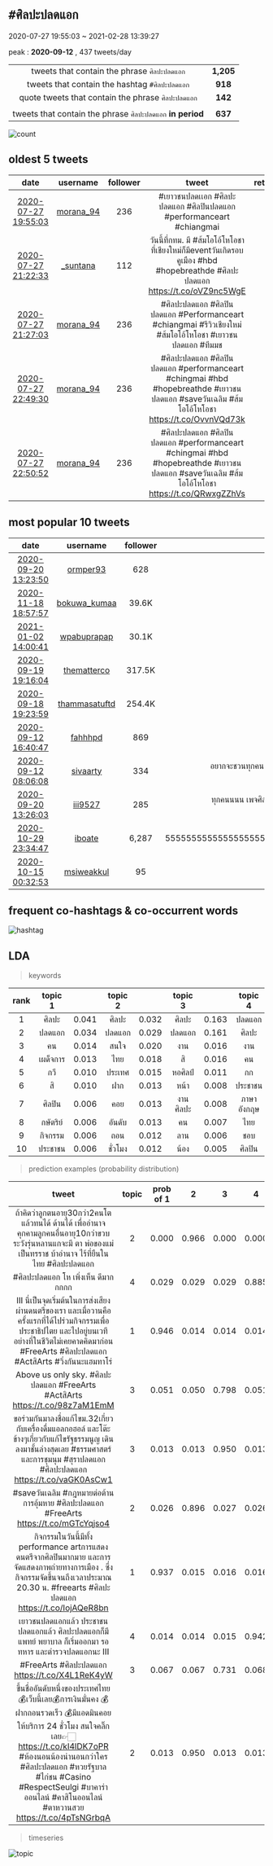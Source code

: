 # `#ศิลปะปลดแอก`

2020-07-27 19:55:03 ~ 2021-02-28 13:39:27

peak : __2020-09-12__ , 437 tweets/day

|||
|:-:|:-:|
|tweets that contain the phrase `ศิลปะปลดแอก` | __1,205__ |
|tweets that contain the hashtag `#ศิลปะปลดแอก` | __918__ |
|quote tweets that contain the phrase `ศิลปะปลดแอก` | __142__ |
|||
|tweets that contain the phrase `ศิลปะปลดแอก` __in period__ | __637__ |

![count](https://raw.githubusercontent.com/nozomiyamada/twitter_analysis/main/graphs/organizations/ศิลปะปลดแอก_count.png)

## oldest 5 tweets

|date|username|follower|tweet|retweet|
|:-:|:-:|:-:|:-:|:-:|
|[2020-07-27 19:55:03](https://twitter.com/morana_94/status/1287733238018973708)|[morana_94](https://twitter.com/morana_94)|236|#เยาวชนปลดเเอก #ศิลปะปลดแอก #ศิลปินปลดแอก #performanceart #chiangmai|7|
|[2020-07-27 21:22:33](https://twitter.com/_Suntana/status/1287755257015963649)|[_suntana](https://twitter.com/_suntana)|112|วันนี้ที่กทม. มี #ส้มโอโอ้โหโอชา ที่เชียงใหม่ก็มีeventวันเกิดรอบคูเมือง #hbd #hopebreathde #ศิลปะปลดแอก  https://t.co/oVZ9nc5WgE|13|
|[2020-07-27 21:27:03](https://twitter.com/morana_94/status/1287756391562657792)|[morana_94](https://twitter.com/morana_94)|236|#ศิลปะปลดแอก #ศิลปินปลดแอก #Performanceart #chiangmai #รีวิวเชียงใหม่ #ส้มโอโอ้โหโอชา #เยาวชนปลดแอก #ทีมมช|8|
|[2020-07-27 22:49:30](https://twitter.com/morana_94/status/1287777139270410240)|[morana_94](https://twitter.com/morana_94)|236|#ศิลปะปลดแอก #ศิลปินปลดแอก #performanceart #chingmai #hbd #hopebreathde #เยาวชนปลดแอก #saveวันเฉลิม #ส้มโอโอ้โหโอชา  https://t.co/OvvnVQd73k|13|
|[2020-07-27 22:50:52](https://twitter.com/morana_94/status/1287777485648621569)|[morana_94](https://twitter.com/morana_94)|236|#ศิลปะปลดแอก #ศิลปินปลดแอก #performanceart #chingmai #hbd #hopebreathde #เยาวชนปลดแอก #saveวันเฉลิม #ส้มโอโอ้โหโอชา  https://t.co/QRwxgZZhVs|7|


## most popular 10 tweets

|date|username|follower|tweet|retweet|
|:-:|:-:|:-:|:-:|:-:|
|[2020-09-20 13:23:50](https://twitter.com/ormper93/status/1307566119561998337)|[ormper93](https://twitter.com/ormper93)|628|จะเอาหมุดออกไปซ่อนหรอ ? เรามีไฟล์ 3D หมุดคณะราษฎรมาแจก จากคณะศิลปะปลดแอก โหลดไปปริ้น ไปทำใหม่ได้อีกจ้า   https://t.co/skv7Zj2UYH  https://t.co/vnnLJNMiLi|40625|
|[2020-11-18 18:57:57](https://twitter.com/bokuwa_kumaa/status/1329031086668537858)|[bokuwa_kumaa](https://twitter.com/bokuwa_kumaa)|39.6K|#ศิลปะปลดแอก  https://t.co/FzXyBUtzyy|23998|
|[2021-01-02 14:00:41](https://twitter.com/WPabuprapap/status/1345263731047952386)|[wpabuprapap](https://twitter.com/wpabuprapap)|30.1K|ศิลปะปลดแอกเผยแพร่ภาพ จอ LED ต้นคริสต์มาสต์ที่ช่องนนทรีแสดงข้อความ "ยกเลิก 112" จากคณะราษฎร์   ระบุ "แฮคครับ"  https://t.co/R61UEl4NG5|21317|
|[2020-09-19 19:16:04](https://twitter.com/thematterco/status/1307292370338066433)|[thematterco](https://twitter.com/thematterco)|317.5K|กลุ่มศิลปะปลดแอก จัดการแสดง “99 ศพ” ย้อนความจำเหตุสลายการชุมนุมคนเสื้อแดงปี 53 มีการอ่านรายชื่อทุกคนที่เสียชีวิตจากเหตุการณ์ครั้งนั้น  #19กันยาทวงคืนอํานาจราษฎร  https://t.co/MQhyRTPzw7|10660|
|[2020-09-18 19:23:59](https://twitter.com/ThammasatUFTD/status/1306931975052124160)|[thammasatuftd](https://twitter.com/thammasatuftd)|254.4K|หากเธอได้ยินเสียงเพลงบรรเลง  เธอจงกลับไปเรียกไพร่พล ---------------------------- Song : เราคือเพื่อนกัน Artist : วงสามัญชน Video : ศิลปะปลดแอก - FreeArts  https://t.co/tQm87v2gOM|9098|
|[2020-09-12 16:40:47](https://twitter.com/FahhhPD/status/1304716578106220545)|[fahhhpd](https://twitter.com/fahhhpd)|869|บรรยากาศงาน #ศิลปะปลดแอก #FreeArts คนมาชมงานเยอะมาก  https://t.co/AY2bbvemkJ|8229|
|[2020-09-12 08:06:08](https://twitter.com/SivaArty/status/1304587063879237639)|[sivaarty](https://twitter.com/sivaarty)|334|อยากจะชวนทุกคน ให้มาลงชื่อขอแก้ไข พรบเครื่องดื่มแอลกอฮอล์ วันนี้เปิดโต๊ะ 11-19น. อยู่ชั้นใต้ดินหอศิลป์ปทุมวัน หน้าห้องสมุดนะ และตอนบ่ายๆพวกเราอาจย้ายโต๊ะไปลานด้านหน้าเพราะมีงานศิลปะปลดแอกมาจัดด้วย #ธรรมศาสตร์และการชุมนุม #สุราปลดแอก #ศิลปะปลดแอก  https://t.co/6EQaLmHGlI|8185|
|[2020-09-20 13:26:03](https://twitter.com/III9527/status/1307566674325856260)|[iii9527](https://twitter.com/iii9527)|285|ทุกคนนนน เพจศิลปะปลดแอกแจกไฟล์หมุดคณะราษฎร 3D ฟรี!! โหลดได้ที่ลิงค์นี้น้า  https://t.co/2UCEmwdhxL   โหลดแล้วสามารถเปิดในโปรแกรม Print 3D ได้เลย นี่ลองเปลี่ยนหมุดไปหลาย ๆ แบบ หนุกดี ๆ   #19กันยาทวงอํานาจคืนราษฎร #แบนscb #หมุดคณะราษฎร  https://t.co/VlGfk8QM4w|4996|
|[2020-10-29 23:34:47](https://twitter.com/iBoate/status/1321852996171386880)|[iboate](https://twitter.com/iboate)|6,287|"เข้าห้องขี้ข้างธนาธร" ดูละครมากไป หรือฝึกแต่งนิยาย หรืออะไรวะ งงไปหมด 555555555555555555555555555555555555555555555555555555555555555555555555555555555555555555555555555555555555555555555555555555555555555555555555555555555555555555555555555 #ม็อบ29ตุลา #ศิลปะราษฎร #ศิลปะปลดแอก  https://t.co/RIIiI5aeXa|2623|
|[2020-10-15 00:32:53](https://twitter.com/msiweakkuL/status/1316431797870305293)|[msiweakkul](https://twitter.com/msiweakkul)|95|มวลชนกดดันจนท. ให้ออกจากพื้นที่ เหตุเกิด ณ เวทีย่อย ศิลปะปลดแอก  #ม็อบปลดแอก #ม๊อบ14ตุลา  https://t.co/OSOZywsMfM|2315|

## frequent co-hashtags & co-occurrent words



![hashtag](https://raw.githubusercontent.com/nozomiyamada/twitter_analysis/main/graphs/organizations/ศิลปะปลดแอก_hashtag.png)

## LDA

> keywords

|rank|topic 1||topic 2||topic 3||topic 4||topic 5||
|:-:|:-:|:-:|:-:|:-:|:-:|:-:|:-:|:-:|:-:|:-:|
|1|ศิลปะ|0.041|ศิลปะ|0.032|ศิลปะ|0.163|ปลดแอก|0.076|ศิลปะ|0.047|
|2|ปลดแอก|0.034|ปลดแอก|0.029|ปลดแอก|0.161|ศิลปะ|0.075|ปลดแอก|0.037|
|3|คน|0.014|สนใจ|0.020|งาน|0.016|งาน|0.011|คืน|0.017|
|4|เผด็จการ|0.013|ไทย|0.018|สิ|0.016|คน|0.010|กันยา|0.016|
|5|กวี|0.010|ประเทศ|0.015|หอศิลป์|0.011|กก|0.009|ทวง|0.016|
|6|สิ|0.010|ฝาก|0.013|หน้า|0.008|ประชาชน|0.006|อำนาจ|0.014|
|7|ศิลปิน|0.006|คอย|0.013|งานศิลปะ|0.008|ภาษาอังกฤษ|0.005|ราษฎร|0.013|
|8|กษัตริย์|0.006|อันดับ|0.013|คน|0.007|ไทย|0.005|คุกคาม|0.013|
|9|กิจกรรม|0.006|ถอน|0.012|ลาน|0.006|ชอบ|0.005|ประชาชน|0.011|
|10|ประชาชน|0.006|ชั่วโมง|0.012|น้อง|0.005|ศิลปิน|0.005|ศิลปิน|0.011|

> prediction examples (probability distribution)

|tweet|topic|prob of 1|2|3|4|5|
|:-:|:-:|:-:|:-:|:-:|:-:|:-:|
|ถ้าคิดว่าลูกตนอายุ30กว่า2คนโตแล้วทนได้ ด้านได้ เพื่ออำนาจ คุกคามลูกคนอื่นอายุ10กว่าขวบ ระวังรุ่นหลานแกจะมี ตา พ่อของแม่เป็นทรราช บ้าอำนาจ ไร้ที่ยืนในไทย #ศิลปะปลดแอก|2|0.000|0.966|0.000|0.000|0.000|
|#ศิลปะปลดแอก โห เพิ่งเห็น ดีมากกกกก|4|0.029|0.029|0.029|0.885|0.029|
|III นี่เป็นจุดเริ่มต้นในการส่งเสียงผ่านดนตรีของเรา และเมื่อวานคือครั้งแรกที่ได้ไปร่วมกิจกรรมเพื่อประชาธิปไตย และไปอยู่บนเวทีอย่างที่ในชีวิตไม่เคยคาดคิดมาก่อน  #FreeArts #ศิลปะปลดแอก #ActสิArts #วิ่งกันนะแฮมทาโร่|1|0.946|0.014|0.014|0.014|0.013|
|Above us only sky.  #ศิลปะปลดแอก #FreeArts #ActสิArts  https://t.co/98z7aM1EmM|3|0.051|0.050|0.798|0.051|0.050|
|ขอร่วมกันมาลงชื่อแก้ไขม.32เกี่ยวกับเครื่องดื่มแอลกอฮอล์ และโต๊ะข้างๆเกี่ยวกับแก้ไขรัฐธรรมนูญ  เดินลงมาชั้นล่างสุดเลย  #ธรรมศาสตร์และการชุมนุม #สุราปลดแอก #ศิลปะปลดแอก  https://t.co/vaGK0AsCw1|3|0.013|0.013|0.950|0.013|0.013|
|#saveวันเฉลิม #กฎหมายต่อต้านการอุ้มหาย  #ศิลปะปลดแอก  #FreeArts  https://t.co/mGTcYqjso4|2|0.026|0.896|0.027|0.026|0.025|
|กิจกรรมในวันนี้มีทั้ง performance art ​การแสดงดนตรีจากศิลปินมากมาย และการจัดแสดงภาพถ่ายทางการเมือง . ซึ่งกิจกรรมจัดขึ้นจนถึงเวลาประมาณ 20.30 น. #freearts #ศิลปะปลดแอก  https://t.co/IojAQeR8bn|1|0.937|0.015|0.016|0.016|0.016|
|เยาวชนปลดแอกแล้ว ประชาชนปลดแอกแล้ว ศิลปะปลดแอกก็มี แพทย์ พยาบาล ก็เริ่มออกมา รอทหาร และตำรวจปลดแอกนะ III|4|0.014|0.014|0.015|0.942|0.014|
|#FreeArts #ศิลปะปลดแอก  https://t.co/X4L1ReK4yW|3|0.067|0.067|0.731|0.068|0.067|
|ขึ้นชื่ออันดับหนึ่งของประเทศไทย 💰เว็บนี้เลย💰การเงินมั่นคง 💰ฝากถอนรวดเร็ว 💰มีแอดมินคอยให้บริการ 24 ชั่วโมง  สนใจคลิ๊กเลย👉🏻  https://t.co/kI4lDK7oPR #ห้องนอนน้องน่านอนกว่าใคร  #ศิลปะปลดแอก #หวยรัฐบาล  #ไก่ชน #Casino #RespectSeulgi #บาคาร่าออนไลน์ #คาสิโนออนไลน์ #ตาหวานสวย  https://t.co/4pTsNGrbqA|2|0.013|0.950|0.013|0.013|0.013|

> timeseries

![topic](https://raw.githubusercontent.com/nozomiyamada/twitter_analysis/main/graphs/organizations/ศิลปะปลดแอก_topic.png)